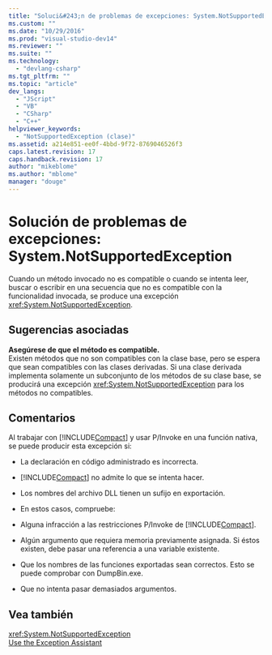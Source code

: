```yaml
---
title: "Soluci&#243;n de problemas de excepciones: System.NotSupportedException | Microsoft Docs"
ms.custom: ""
ms.date: "10/29/2016"
ms.prod: "visual-studio-dev14"
ms.reviewer: ""
ms.suite: ""
ms.technology: 
  - "devlang-csharp"
ms.tgt_pltfrm: ""
ms.topic: "article"
dev_langs: 
  - "JScript"
  - "VB"
  - "CSharp"
  - "C++"
helpviewer_keywords: 
  - "NotSupportedException (clase)"
ms.assetid: a214e851-ee0f-4bbd-9f72-8769046526f3
caps.latest.revision: 17
caps.handback.revision: 17
author: "mikeblome"
ms.author: "mblome"
manager: "douge"
---
```

# Soluci&#243;n de problemas de excepciones: System.NotSupportedException
Cuando un método invocado no es compatible o cuando se intenta leer, buscar o escribir en una secuencia que no es compatible con la funcionalidad invocada, se produce una excepción <xref:System.NotSupportedException>.  
  
## Sugerencias asociadas  
 **Asegúrese de que el método es compatible.**  
 Existen métodos que no son compatibles con la clase base, pero se espera que sean compatibles con las clases derivadas. Si una clase derivada implementa solamente un subconjunto de los métodos de su clase base, se producirá una excepción <xref:System.NotSupportedException> para los métodos no compatibles.  
  
## Comentarios  
 Al trabajar con [!INCLUDE[Compact](../misc/includes/compact_md.md)] y usar P\/Invoke en una función nativa, se puede producir esta excepción si:  
  
-   La declaración en código administrado es incorrecta.  
  
-   [!INCLUDE[Compact](../misc/includes/compact_md.md)] no admite lo que se intenta hacer.  
  
-   Los nombres del archivo DLL tienen un sufijo en exportación.  
  
-   En estos casos, compruebe:  
  
-   Alguna infracción a las restricciones P\/Invoke de [!INCLUDE[Compact](../misc/includes/compact_md.md)].  
  
-   Algún argumento que requiera memoria previamente asignada. Si éstos existen, debe pasar una referencia a una variable existente.  
  
-   Que los nombres de las funciones exportadas sean correctos. Esto se puede comprobar con DumpBin.exe.  
  
-   Que no intenta pasar demasiados argumentos.  
  
## Vea también  
 <xref:System.NotSupportedException>   
 [Use the Exception Assistant](../Topic/How%20to:%20Use%20the%20Exception%20Assistant.md)